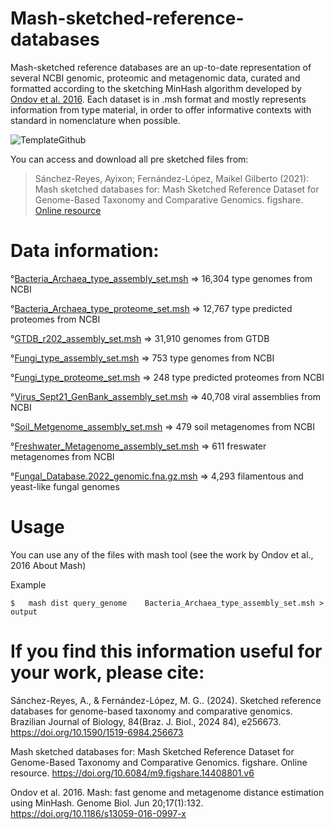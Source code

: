 # Mash-sketched-reference-databases
Mash-sketched reference databases are an up-to-date representation of several NCBI genomic, proteomic and metagenomic data, curated and formatted according to the sketching  MinHash algorithm developed by [Ondov et al. 2016](https://doi.org/10.1186/s13059-016-0997-x). Each dataset is in .msh format and mostly represents information from type material, in order to offer informative contexts with standard in nomenclature when possible.

![TemplateGithub](https://user-images.githubusercontent.com/42699236/115393742-a1237d00-a1a7-11eb-98b1-2d703854a357.jpg)


You can access and download all pre sketched files from:
> Sánchez-Reyes, Ayixon; Fernández-López, Maikel Gilberto (2021): Mash sketched databases for: Mash Sketched Reference Dataset for Genome-Based Taxonomy and Comparative Genomics. figshare. [Online resource](https://doi.org/10.6084/m9.figshare.14408801.v6)

# Data information:

°[Bacteria_Archaea_type_assembly_set.msh](https://figshare.com/ndownloader/files/30851626)   => 16,304 type genomes from NCBI

°[Bacteria_Archaea_type_proteome_set.msh](https://figshare.com/ndownloader/files/27631017)   => 12,767 type predicted proteomes from NCBI

°[GTDB_r202_assembly_set.msh](https://figshare.com/ndownloader/files/30863182)               => 31,910 genomes from GTDB 

°[Fungi_type_assembly_set.msh](https://figshare.com/ndownloader/files/30871351)              => 753 type genomes from NCBI 

°[Fungi_type_proteome_set.msh](https://figshare.com/ndownloader/files/27631026)              => 248 type predicted proteomes from NCBI

°[Virus_Sept21_GenBank_assembly_set.msh](https://figshare.com/ndownloader/files/30863599)    =>  40,708 viral assemblies from NCBI

°[Soil_Metgenome_assembly_set.msh](https://figshare.com/ndownloader/files/27631032)         => 479 soil metagenomes from NCBI 

°[Freshwater_Metagenome_assembly_set.msh](https://figshare.com/ndownloader/files/27631020)  => 611 freswater metagenomes from NCBI 

°[Fungal_Database.2022_genomic.fna.gz.msh](https://figshare.com/ndownloader/files/39553258) => 4,293 filamentous and yeast-like fungal genomes

# Usage

You can use any of the files with mash tool (see the work by Ondov et al., 2016 About Mash)

Example

    $   mash dist query_genome    Bacteria_Archaea_type_assembly_set.msh > output

# If you find this information useful for your work, please cite:

Sánchez-Reyes, A., & Fernández-López, M. G.. (2024). Sketched reference databases for genome-based taxonomy and comparative genomics. Brazilian Journal of Biology, 84(Braz. J. Biol., 2024 84), e256673. https://doi.org/10.1590/1519-6984.256673

Mash sketched databases for: Mash Sketched Reference Dataset for Genome-Based Taxonomy and Comparative Genomics. figshare. Online resource. https://doi.org/10.6084/m9.figshare.14408801.v6 

Ondov et al. 2016. Mash: fast genome and metagenome distance estimation using MinHash. Genome Biol. Jun 20;17(1):132. https://doi.org/10.1186/s13059-016-0997-x
